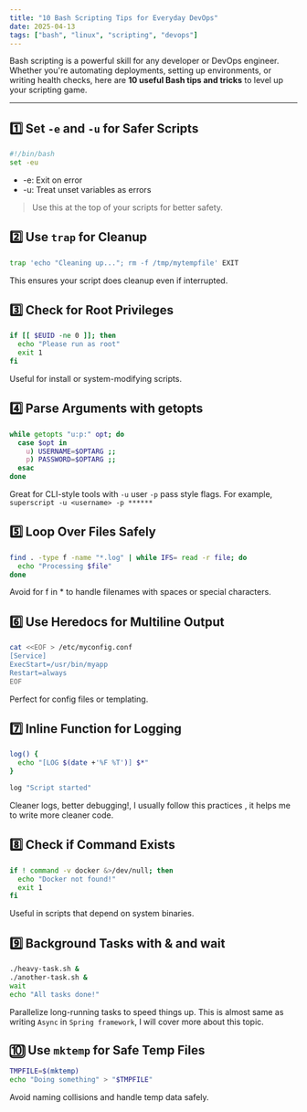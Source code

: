 ```yaml
---
title: "10 Bash Scripting Tips for Everyday DevOps"
date: 2025-04-13
tags: ["bash", "linux", "scripting", "devops"]
---
```


Bash scripting is a powerful skill for any developer or DevOps engineer. Whether you're automating deployments, setting up environments, or writing health checks, here are **10 useful Bash tips and tricks** to level up your scripting game.

---

## 1️⃣ Set `-e` and `-u` for Safer Scripts

```bash
#!/bin/bash
set -eu
```

- -e: Exit on error
- -u: Treat unset variables as errors

> Use this at the top of your scripts for better safety.

## 2️⃣ Use `trap` for Cleanup

```bash
trap 'echo "Cleaning up..."; rm -f /tmp/mytempfile' EXIT
```
This ensures your script does cleanup even if interrupted.

## 3️⃣ Check for Root Privileges

```bash
if [[ $EUID -ne 0 ]]; then
  echo "Please run as root"
  exit 1
fi
```
Useful for install or system-modifying scripts.

## 4️⃣ Parse Arguments with getopts

```bash
while getopts "u:p:" opt; do
  case $opt in
    u) USERNAME=$OPTARG ;;
    p) PASSWORD=$OPTARG ;;
  esac
done
```

Great for CLI-style tools with `-u` user `-p` pass style flags. For example, `superscript -u <username> -p ******`

## 5️⃣ Loop Over Files Safely

```bash
find . -type f -name "*.log" | while IFS= read -r file; do
  echo "Processing $file"
done
```

Avoid for f in * to handle filenames with spaces or special characters.

## 6️⃣  Use Heredocs for Multiline Output

```bash
cat <<EOF > /etc/myconfig.conf
[Service]
ExecStart=/usr/bin/myapp
Restart=always
EOF
```

Perfect for config files or templating.

## 7️⃣ Inline Function for Logging

```bash
log() {
  echo "[LOG $(date +'%F %T')] $*"
}

log "Script started"
```

Cleaner logs, better debugging!, I usually follow this practices , it helps me to write more cleaner code.

## 8️⃣ Check if Command Exists

```bash
if ! command -v docker &>/dev/null; then
  echo "Docker not found!"
  exit 1
fi
```

Useful in scripts that depend on system binaries.

## 9️⃣ Background Tasks with & and wait

```bash
./heavy-task.sh & 
./another-task.sh & 
wait
echo "All tasks done!"
```

Parallelize long-running tasks to speed things up. This is almost same as writing `Async` in `Spring framework`, I will cover more about this topic.

## 🔟 Use `mktemp` for Safe Temp Files

```bash
TMPFILE=$(mktemp)
echo "Doing something" > "$TMPFILE"
```

Avoid naming collisions and handle temp data safely.


